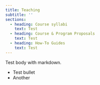 ```yaml
---
title: Teaching
subtitle: ''
sections:
  - heading: Course syllabi
    text: Test
  - heading: Course & Program Proposals
    text: Test
  - heading: How-To Guides
    text: Test
---
```

Test body with markdown.

- Test bullet
- Another